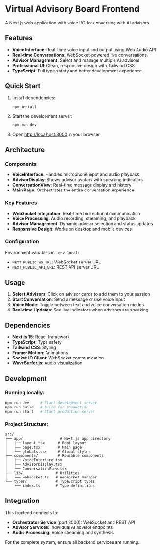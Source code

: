 # Virtual Advisory Board Frontend

A Next.js web application with voice I/O for conversing with AI advisors.

## Features

- **Voice Interface**: Real-time voice input and output using Web Audio API
- **Real-time Conversations**: WebSocket-powered live conversations
- **Advisor Management**: Select and manage multiple AI advisors
- **Professional UI**: Clean, responsive design with Tailwind CSS
- **TypeScript**: Full type safety and better development experience

## Quick Start

1. Install dependencies:
   ```bash
   npm install
   ```

2. Start the development server:
   ```bash
   npm run dev
   ```

3. Open [http://localhost:3000](http://localhost:3000) in your browser

## Architecture

### Components

- **VoiceInterface**: Handles microphone input and audio playback
- **AdvisorDisplay**: Shows advisor avatars with speaking indicators
- **ConversationView**: Real-time message display and history
- **Main Page**: Orchestrates the entire conversation experience

### Key Features

- **WebSocket Integration**: Real-time bidirectional communication
- **Voice Processing**: Audio recording, streaming, and playback
- **Advisor Management**: Dynamic advisor selection and status updates
- **Responsive Design**: Works on desktop and mobile devices

### Configuration

Environment variables in `.env.local`:
- `NEXT_PUBLIC_WS_URL`: WebSocket server URL
- `NEXT_PUBLIC_API_URL`: REST API server URL

## Usage

1. **Select Advisors**: Click on advisor cards to add them to your session
2. **Start Conversation**: Send a message or use voice input
3. **Voice Mode**: Toggle between text and voice conversation modes
4. **Real-time Updates**: See live indicators when advisors are speaking

## Dependencies

- **Next.js 15**: React framework
- **TypeScript**: Type safety
- **Tailwind CSS**: Styling
- **Framer Motion**: Animations
- **Socket.IO Client**: WebSocket communication
- **WaveSurfer.js**: Audio visualization

## Development

### Running locally:
```bash
npm run dev     # Start development server
npm run build   # Build for production
npm run start   # Start production server
```

### Project Structure:
```
src/
├── app/                 # Next.js app directory
│   ├── layout.tsx      # Root layout
│   ├── page.tsx        # Main page
│   └── globals.css     # Global styles
├── components/         # Reusable components
│   ├── VoiceInterface.tsx
│   ├── AdvisorDisplay.tsx
│   └── ConversationView.tsx
├── lib/               # Utilities
│   └── websocket.ts   # WebSocket manager
└── types/             # TypeScript types
    └── index.ts       # Type definitions
```

## Integration

This frontend connects to:
- **Orchestrator Service** (port 8000): WebSocket and REST API
- **Advisor Services**: Individual AI advisor endpoints
- **Audio Processing**: Voice streaming and synthesis

For the complete system, ensure all backend services are running.